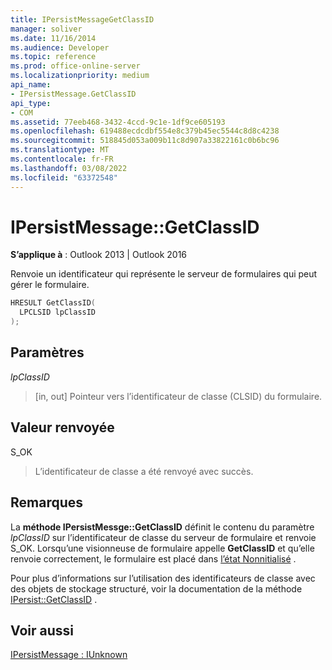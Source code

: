 ```yaml
---
title: IPersistMessageGetClassID
manager: soliver
ms.date: 11/16/2014
ms.audience: Developer
ms.topic: reference
ms.prod: office-online-server
ms.localizationpriority: medium
api_name:
- IPersistMessage.GetClassID
api_type:
- COM
ms.assetid: 77eeb468-3432-4ccd-9c1e-1df9ce605193
ms.openlocfilehash: 619488ecdcdbf554e8c379b45ec5544c8d8c4238
ms.sourcegitcommit: 518845d053a009b11c8d907a33822161c0b6bc96
ms.translationtype: MT
ms.contentlocale: fr-FR
ms.lasthandoff: 03/08/2022
ms.locfileid: "63372548"
---
```

# <a name="ipersistmessagegetclassid"></a>IPersistMessage::GetClassID

  
  
**S’applique à** : Outlook 2013 | Outlook 2016 
  
Renvoie un identificateur qui représente le serveur de formulaires qui peut gérer le formulaire. 
  
```cpp
HRESULT GetClassID(
  LPCLSID lpClassID
);
```

## <a name="parameters"></a>Paramètres

 _lpClassID_
  
> [in, out] Pointeur vers l’identificateur de classe (CLSID) du formulaire.
    
## <a name="return-value"></a>Valeur renvoyée

S_OK 
  
> L’identificateur de classe a été renvoyé avec succès.
    
## <a name="remarks"></a>Remarques

La **méthode IPersistMessge::GetClassID** définit le contenu du paramètre  _lpClassID_ sur l’identificateur de classe du serveur de formulaire et renvoie S_OK. Lorsqu’une visionneuse de formulaire appelle **GetClassID** et qu’elle renvoie correctement, le formulaire est placé dans [l’état Nonnitialisé](uninitialized-state.md) . 
  
Pour plus d’informations sur l’utilisation des identificateurs de classe avec des objets de stockage structuré, voir la documentation de la méthode [IPersist::GetClassID](https://msdn.microsoft.com/library/921a3b86-a240-454e-9411-8d653e02b90e.aspx) . 
  
## <a name="see-also"></a>Voir aussi



[IPersistMessage : IUnknown](ipersistmessageiunknown.md)


